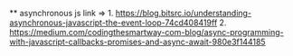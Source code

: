 ** asynchronous js link => 1. https://blog.bitsrc.io/understanding-asynchronous-javascript-the-event-loop-74cd408419ff
                           2. https://medium.com/codingthesmartway-com-blog/async-programming-with-javascript-callbacks-promises-and-async-await-980e3f144185
